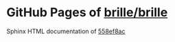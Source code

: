 GitHub Pages of [brille/brille](https://github.com/brille/brille.git)
======================================
Sphinx HTML documentation of [558ef8ac](https://github.com/brille/brille/tree/558ef8aca0e2f4f5142fcdd4cb9b007b41e88381)
